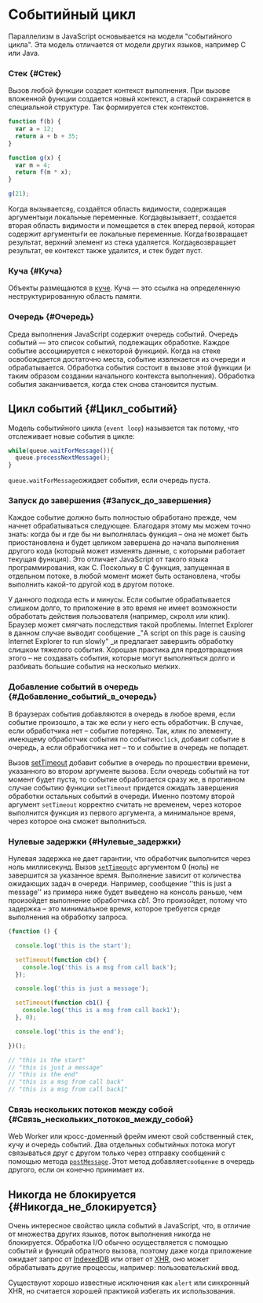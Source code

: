 # Событийный цикл

Параллелизм в JavaScript основывается на модели "событийного цикла". Эта модель отличается от модели других языков, например C или Java.

### Стек {#Стек}

Вызов любой функции создает контекст выполнения. При вызове вложенной функции создается новый контекст, а старый сохраняется в специальной структуре. Так формируется стек контекстов.

```js
function f(b) {
  var a = 12;
  return a + b + 35;
}

function g(x) {
  var m = 4;
  return f(m * x);
}

g(21);
```

Когда вызывается`g`,  создаётся область видимости, содержащая аргументы`g`и локальные переменные. Когда`g`вызывает`f`, создается вторая область видимости и помещается в стек вперед первой, которая содержит аргументы`f`и ее локальные переменные. Когда`f`возвращает результат, верхний элемент из стека удаляется. Когда`g`возвращает результат, ее контекст также удалится, и стек будет пуст.

### Куча {#Куча}

Объекты размещаются в [куче](https://ru.wikipedia.org/wiki/Куча_%28память%29). Куча — это ссылка на определенную неструктурированную область памяти.

### Очередь {#Очередь}

Среда выполнения JavaScript содержит очередь событий. Очередь событий — это список событий, подлежащих обработке. Каждое событие ассоциируется с некоторой функцией. Когда на стеке освобождается достаточно места, событие извлекается из очереди и обрабатывается. Обработка события состоит в вызове  этой функции \(и таким образом создании начального контекста выполнения\). Обработка события заканчивается, когда стек снова становится пустым.

## Цикл событий {#Цикл_событий}

Модель событийного цикла \(`event loop`\) называется так потому, что отслеживает новые события в цикле:

```js
while(queue.waitForMessage()){
  queue.processNextMessage();
}
```

`queue.waitForMessage`ожидает события, если очередь пуста.

### Запуск до завершения {#Запуск_до_завершения}

Каждое событие должно быть полностью обработано прежде, чем начнет обрабатываться следующее. Благодаря этому мы можем точно знать: когда бы и где бы ни выполнялась функция – она не может быть приостановлена и будет целиком завершена до начала выполнения другого кода \(который может изменять данные, с которыми работает текущая функция\). Это отличает JavaScript от такого языка программирования, как C. Поскольку в С функция, запущенная в отдельном потоке, в любой момент может быть остановлена, чтобы выполнить какой-то другой код в другом потоке.

У данного подхода есть и минусы. Если событие обрабатывается слишком долго, то приложение в это время не имеет возможности обработать действия пользователя \(например, скролл или клик\). Браузер может смягчать последствия такой проблемы. Internet Explorer в данном случае выводит сообщение _"A script on this page is causing Internet Explorer to run slowly" _и предлагает завершить обработку слишком тяжелого события. Хорошая практика для предотвращения этого – не создавать события, которые могут выполняться долго и разбивать большие события на несколько мелких.

### Добавление событий в очередь {#Добавление_событий_в_очередь}

В браузерах события добавляются в очередь в любое время, если событие произошло, а так же если у него есть обработчик. В случае, если обработчика нет – событие потеряно. Так, клик по элементу, имеющему обработчик события по событию`click`, добавит событие в очередь, а если обработчика нет – то и событие в очередь не попадет.

Вызов [setTimeout](https://developer.mozilla.org/ru/docs/Web/API/WindowTimers/setTimeout) добавит событие в очередь по прошествии времени, указанного во втором аргументе вызова. Если очередь событий на тот момент будет пуста, то событие обработается сразу же, в противном случае событию функции `setTimeout` придется ожидать завершения обработки остальных событий в очереди. Именно поэтому второй аргумент `setTimeout` корректно считать не временем, через которое выполнится функция из первого аргумента, а минимальное время, через которое она сможет выполниться.

### Нулевые задержки {#Нулевые_задержки}

Нулевая задержка не дает гарантии, что обработчик выполнится через ноль миллисекунд. Вызов [`setTimeout`](https://developer.mozilla.org/ru/docs/Web/API/WindowTimers/setTimeout)с аргументом  0 \(ноль\) не завершится за указанное время. Выполнение зависит от количества ожидающих задач в очереди. Например, сообщение ''this is just a message'' из примера ниже будет выведено на консоль раньше, чем произойдет выполнение обработчика _сb1_. Это произойдет, потому что задержка – это минимальное время, которое требуется среде выполнения на обработку запроса.

```js
(function () {

  console.log('this is the start');

  setTimeout(function cb() {
    console.log('this is a msg from call back');
  });

  console.log('this is just a message');

  setTimeout(function cb1() {
    console.log('this is a msg from call back1');
  }, 0);

  console.log('this is the end');

})();

// "this is the start"
// "this is just a message"
// "this is the end"
// "this is a msg from call back"
// "this is a msg from call back1"
```

### Связь нескольких потоков между собой {#Связь_нескольких_потоков_между_собой}

Web Worker или кросс-доменный фрейм имеют свой собственный стек, кучу и очередь событий. Два отдельных событийных потока могут связываться друг с другом только через отправку сообщений с помощью метода [`postMessage`](https://developer.mozilla.org/en-US/docs/DOM/window.postMessage)`.`Этот метод добавляет`сообщение`  в очередь другого, если он конечно принимает их.

## Никогда не блокируется {#Никогда_не_блокируется}

Очень интересное свойство цикла событий в JavaScript, что, в отличие от множества других языков, поток выполнения никогда не блокируется. Обработка I/O обычно осуществляется с помощью событий и функций обратного вызова, поэтому даже когда приложение ожидает запрос от [IndexedDB](https://developer.mozilla.org/ru/docs/IndexedDB) или ответ от [XHR](https://developer.mozilla.org/ru/docs/Web/API/XMLHttpRequest), оно может обрабатывать другие процессы, например: пользовательский ввод.

Существуют хорошо известные исключения как `alert` или синхронный XHR, но считается хорошей практикой избегать их использования.

